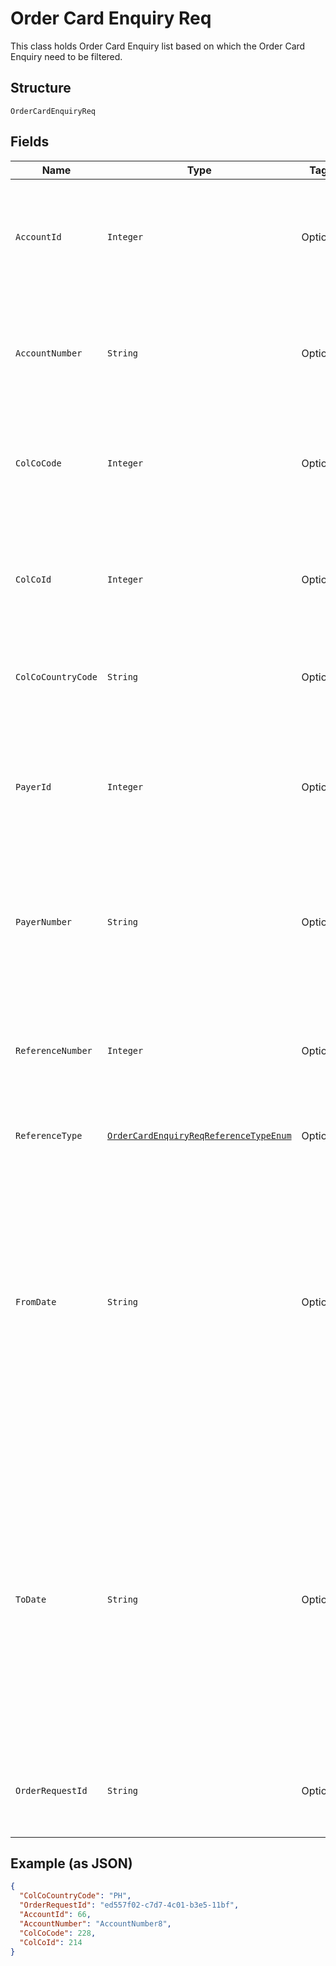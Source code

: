 
# Order Card Enquiry Req

This class holds Order Card Enquiry list based on which the Order Card Enquiry need to be filtered.

## Structure

`OrderCardEnquiryReq`

## Fields

| Name | Type | Tags | Description | Getter | Setter |
|  --- | --- | --- | --- | --- | --- |
| `AccountId` | `Integer` | Optional | Account ID of the customer.<br/> Optional if AccountNumber is passed, else mandatory. <br/> This input is a search criterion, if given. | Integer getAccountId() | setAccountId(Integer accountId) |
| `AccountNumber` | `String` | Optional | Account Number of the customer.<br/> Optional if AccountId is passed, else mandatory.<br/> This input is a search criterion, if given. | String getAccountNumber() | setAccountNumber(String accountNumber) |
| `ColCoCode` | `Integer` | Optional | Collecting Company Code (Shell Code) of the selected payer. <br /><br>Optional – when ‘ReferenceNumber’ is provided.<br /> | Integer getColCoCode() | setColCoCode(Integer colCoCode) |
| `ColCoId` | `Integer` | Optional | Collecting Company Id (in ) of the selected payer. <br /><br>Optional – when ‘ReferenceNumber’ is provided. Else, either ‘ColCoId’ or ‘ColCoCode’ is mandatory.<br /> | Integer getColCoId() | setColCoId(Integer colCoId) |
| `ColCoCountryCode` | `String` | Optional | ISO 3166 Alpha-2 Country Code for the customer and card owning country. | String getColCoCountryCode() | setColCoCountryCode(String colCoCountryCode) |
| `PayerId` | `Integer` | Optional | Payer Id (i.e. Customer Id of the Payment Customer) of the selected payer.<br /><br>Optional – when ‘ReferenceNumber’ is provided. Else, either ‘PayerId’ or ‘PayerNumber’ is mandatory. | Integer getPayerId() | setPayerId(Integer payerId) |
| `PayerNumber` | `String` | Optional | Payer Number of the selected payer.<br /><br>Optional – when ‘ReferenceNumber’ is provided. Else, either ‘PayerId’ or ‘PayerNumber’ is mandatory. | String getPayerNumber() | setPayerNumber(String payerNumber) |
| `ReferenceNumber` | `Integer` | Optional | Reference number of the Card Order/ Bulk Card Order/ Order Card Request.<br /><br>Mandatory when ColCo and Payer fields are not provided. Else, optional. | Integer getReferenceNumber() | setReferenceNumber(Integer referenceNumber) |
| `ReferenceType` | [`OrderCardEnquiryReqReferenceTypeEnum`](../../doc/models/order-card-enquiry-req-reference-type-enum.md) | Optional | - | OrderCardEnquiryReqReferenceTypeEnum getReferenceType() | setReferenceType(OrderCardEnquiryReqReferenceTypeEnum referenceType) |
| `FromDate` | `String` | Optional | Card Orders from Date/Time.<br /><br>Optional.<br /><br>Value should be with in last 7 days<br /><br>This field is ignored if ReferenceNumber is provided <br /><br>This field is optional when not provided and ReferenceNumber is null or empty then the value should be set to D-7(Where D is current date)<br /><br>Format: yyyyMMdd | String getFromDate() | setFromDate(String fromDate) |
| `ToDate` | `String` | Optional | Card Order to Date/Time<br /><br>Optional<br /><br>Value should be with in last 7 days<br /><br>This field is ignored if ReferenceNumber is provided <br /><br>This field is optional when not provided and ReferenceNumber is null or empty then the value should be set to current date<br /><br>Format: yyyyMMdd | String getToDate() | setToDate(String toDate) |
| `OrderRequestId` | `String` | Optional | Client provided Unique Id of the original Order Card request, the status of which is enquired by this API | String getOrderRequestId() | setOrderRequestId(String orderRequestId) |

## Example (as JSON)

```json
{
  "ColCoCountryCode": "PH",
  "OrderRequestId": "ed557f02-c7d7-4c01-b3e5-11bf",
  "AccountId": 66,
  "AccountNumber": "AccountNumber8",
  "ColCoCode": 228,
  "ColCoId": 214
}
```

